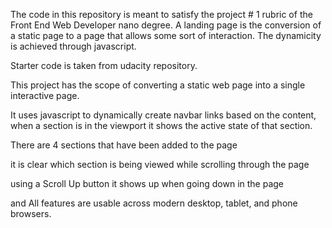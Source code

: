 The code in this repository is meant to satisfy the project # 1 rubric of the Front End Web Developer nano degree. A landing page is the conversion of a static page to a page that allows some sort of interaction. The dynamicity is achieved through javascript.

Starter code is taken from udacity repository.

This project has the scope of converting a static web page into a single interactive page.

It uses javascript to dynamically create navbar links based on the content, when a section is in the viewport it shows the active state of that section.

There are 4 sections that have been added to the page

it is clear which section is being viewed while scrolling through the page

using a Scroll Up button it shows up when going down in the page  

and All features are usable across modern desktop, tablet, and phone browsers.

